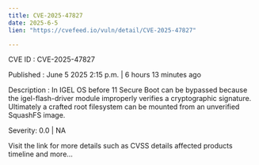 ```yaml
---
title: CVE-2025-47827
date: 2025-6-5
lien: "https://cvefeed.io/vuln/detail/CVE-2025-47827"

---
```


CVE ID : CVE-2025-47827

Published :  June 5
2025
2:15 p.m. | 6 hours
13 minutes ago

Description : In IGEL OS before 11
Secure Boot can be bypassed because the igel-flash-driver module improperly verifies a cryptographic signature. Ultimately
a crafted root filesystem can be mounted from an unverified SquashFS image.

Severity: 0.0 | NA

Visit the link for more details
such as CVSS details
affected products
timeline
and more...
